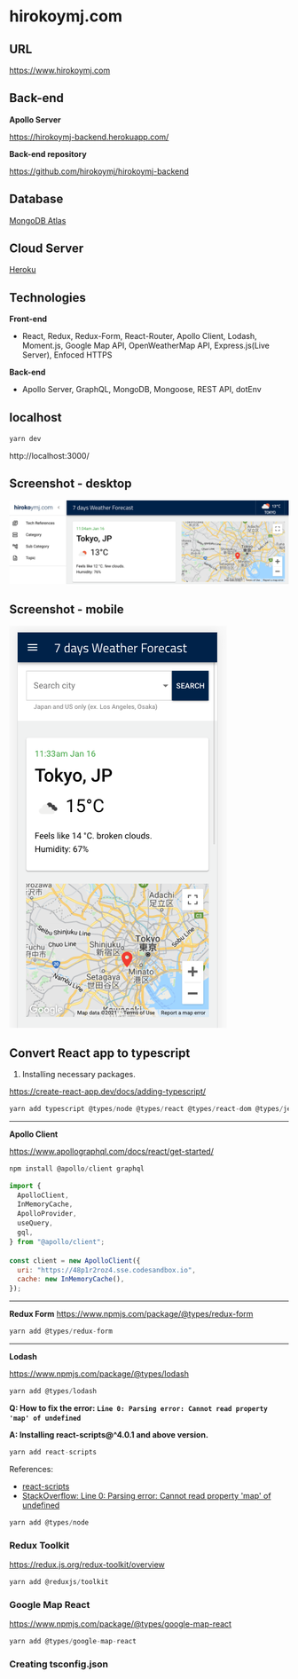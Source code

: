 <h1>hirokoymj.com</h1>

## URL

https://www.hirokoymj.com

## Back-end

**Apollo Server**

https://hirokoymj-backend.herokuapp.com/

**Back-end repository**

https://github.com/hirokoymj/hirokoymj-backend

## Database

[MongoDB Atlas](https://www.mongodb.com/cloud/atlas)

## Cloud Server

[Heroku](https://dashboard.heroku.com/apps)

## Technologies

**Front-end**

- React, Redux, Redux-Form, React-Router, Apollo Client, Lodash, Moment.js, Google Map API, OpenWeatherMap API, Express.js(Live Server), Enfoced HTTPS

**Back-end**

- Apollo Server, GraphQL, MongoDB, Mongoose, REST API, dotEnv

## localhost

```js
yarn dev
```

http://localhost:3000/

## Screenshot - desktop

![](src/Assets/hirokoymj-com-desktop.png)

## Screenshot - mobile

![](src/Assets/hirokoymj-com-mobile.png)

## Convert React app to typescript

1. Installing necessary packages.

https://create-react-app.dev/docs/adding-typescript/

```js
yarn add typescript @types/node @types/react @types/react-dom @types/jest
```

<hr />

**Apollo Client**

https://www.apollographql.com/docs/react/get-started/

```js
npm install @apollo/client graphql
```

```js
import {
  ApolloClient,
  InMemoryCache,
  ApolloProvider,
  useQuery,
  gql,
} from "@apollo/client";

const client = new ApolloClient({
  uri: "https://48p1r2roz4.sse.codesandbox.io",
  cache: new InMemoryCache(),
});
```

<hr />

**Redux Form**
https://www.npmjs.com/package/@types/redux-form

```js
yarn add @types/redux-form
```

<hr />

**Lodash**

https://www.npmjs.com/package/@types/lodash

```js
yarn add @types/lodash
```

**Q: How to fix the error: `Line 0: Parsing error: Cannot read property 'map' of undefined`**

**A: Installing react-scripts@^4.0.1 and above version.**

```js
yarn add react-scripts
```

References:

- [react-scripts](https://www.npmjs.com/package/react-scripts)
- [StackOverflow: Line 0: Parsing error: Cannot read property 'map' of undefined](https://stackoverflow.com/questions/62079477/line-0-parsing-error-cannot-read-property-map-of-undefined)

```js
yarn add @types/node
```

### Redux Toolkit

https://redux.js.org/redux-toolkit/overview

```js
yarn add @reduxjs/toolkit
```

### Google Map React

https://www.npmjs.com/package/@types/google-map-react

```js
yarn add @types/google-map-react
```

### Creating tsconfig.json
